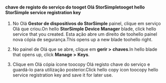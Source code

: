 #### <a name="tooget-hello-storsimple-service-registration-key"></a><span data-ttu-id="dd121-101">chave de registo do serviço do tooget Olá StorSimple</span><span class="sxs-lookup"><span data-stu-id="dd121-101">tooget hello StorSimple service registration key</span></span>

1.  <span data-ttu-id="dd121-102">No Olá **Gestor de dispositivos do StorSimple** painel, clique em serviço Olá que criou.</span><span class="sxs-lookup"><span data-stu-id="dd121-102">On hello **StorSimple Device Manager** blade, click hello service that you created.</span></span> <span data-ttu-id="dd121-103">Esta ação abre um direito de toohello painel nova cópia de segurança.</span><span class="sxs-lookup"><span data-stu-id="dd121-103">This opens up a new blade toohello right.</span></span>

2.  <span data-ttu-id="dd121-104">No painel de Olá que se abre, clique em **gerir &gt;**  **chaves**.</span><span class="sxs-lookup"><span data-stu-id="dd121-104">In hello blade that opens up, click **Manage &gt;** **Keys**.</span></span>

3.  <span data-ttu-id="dd121-105">Clique em Olá cópia ícone toocopy Olá registo chave do serviço e guardá-lo para utilização posterior.</span><span class="sxs-lookup"><span data-stu-id="dd121-105">Click hello copy icon toocopy hello service registration key and save it for later use.</span></span>
